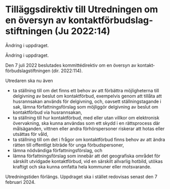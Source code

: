 # Tilläggs­direktiv till Utred­ningen om en översyn av kontakt­förbuds­lag­stiftningen (Ju 2022:14)

Ändring i uppdraget.

Ändring i uppdraget.

Den 7 juli 2022 beslutades kommitté­direktiv om en översyn av kontakt­förbuds­lag­stift­ningen (dir. 2022:114).

Utredaren ska nu även

* ta ställning till om det finns ett behov av att för­bättra möjlig­heterna till del­givning av beslut om kontakt­förbud, exempelvis genom att tillåta att husrann­sakan används för delgivning, och, oavsett ställnings­tagande i sak, lämna författ­nings­förslag som möjlig­gör del­givning av beslut om kontakt­förbud via hus­rannsakan,
* ta ställning till hur kontakt­förbud, med eller utan villkor om elektronisk över­vakning, ska kunna användas som ett skydd i en rätts­process där mål­säganden, vittnen eller andra förhörs­personer riskerar att hotas eller utsättas för våld,
* ta ställning till om det i frågor om kontakt­förbud finns behov av att ändra rätten till offent­ligt biträde för unga förbuds­personer,
* lämna nöd­vändiga författnings­förslag, och
* lämna författ­nings­förslag som inne­bär att det geo­grafiska området för särskilt utvidgade kontakt­förbud, vid en särskilt allvarlig hotbild, utökas kraftigt och ska kunna omfatta hela kommuner eller mot­svarande.

Utrednings­tiden förlängs. Uppdraget ska i stället redovisas senast den 7 februari 2024.
